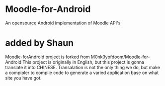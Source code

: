 # Moodle-for-Android
An opensource Android implementation of Moodle API's
# added by Shaun
Moodle-forAndroid project is forked from M0nk3yofdoom/Moodle-for-Android
This project is originally in English, but this project is gonna translate it into CHINESE.
Transalation is not the only thing we do, but make a compipler to compile code to generate
a varied application base on what site you have got.
